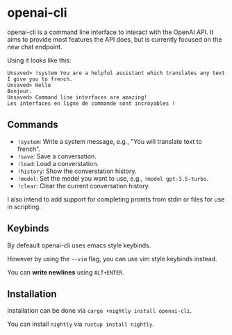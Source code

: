 # openai-cli
openai-cli is a command line interface to interact with the OpenAI API. It aims to provide most features the API does, but is currently focused on the new chat endpoint.

Using it looks like this:
```
Unsaved> !system You are a helpful assistant which translates any text I give you to french.
Unsaved> Hello
Bonjour.
Unsaved> Command line interfaces are amazing!
Les interfaces en ligne de commande sont incroyables !
```

## Commands
* `!system`: Write a system message, e.g., "You will translate text to french".
* `!save`: Save a conversation.
* `!load`: Load a converstation.
* `!history`: Show the converstation history.
* `!model`: Set the model you want to use, e.g., `!model gpt-3.5-turbo`.
* `!clear`: Clear the current conversation history.

I also intend to add support for completing promts from stdin or files for use in scripting.

## Keybinds
By defeault openai-cli uses emacs style keybinds.

However by using the `--vim` flag, you can use vim style keybinds instead.

You can **write newlines** using `ALT+ENTER`.

## Installation
Installation can be done via `cargo +nightly install openai-cli`.

You can install `nightly` via `rustup install nightly`.
